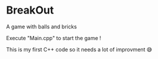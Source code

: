 # BreakOut
A game with balls and bricks

Execute "Main.cpp" to start the game !

This is my first C++ code so it needs a lot of improvment 😅
